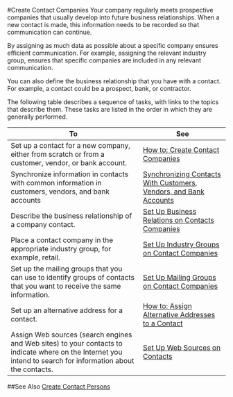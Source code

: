 <properties
                pageTitle="Create Contact Companies | Project “Madeira”" 
                description="Describes how to create contact companies in Project “Madeira”" 
                services="project-madeira" 
                documentationCenter=""
                authors="edupont04"
/>
<tags
    ms.service="project-madeira"
    ms.topic="article"
    ms.author="edupont04" />

#Create Contact Companies
Your company regularly meets prospective companies that usually develop into future business relationships. When a new contact is made, this information needs to be recorded so that communication can continue.

By assigning as much data as possible about a specific company ensures efficient communication. For example, assigning the relevant industry group, ensures that specific companies are included in any relevant communication.

You can also define the business relationship that you have with a contact. For example, a contact could be a prospect, bank, or contractor.

The following table describes a sequence of tasks, with links to the topics that describe them. These tasks are listed in the order in which they are generally performed.

|To |See |
|---|----|
|Set up a contact for a new company, either from scratch or from a customer, vendor, or bank account.|[How to: Create Contact Companies](marketing-how-create-contact-companies.md)|
|Synchronize information in contacts with common information in customers, vendors, and bank accounts|[Synchronizing Contacts With Customers, Vendors, and Bank Accounts](marketing-synchronize-contacts-customers-vendors-bank-accounts.md)|
|Describe the business relationship of a company contact.|[Set Up Business Relations on Contacts Companies](marketing-business-relations.md)|
|Place a contact company in the appropriate industry group, for example, retail.|[Set Up Industry Groups on Contact Companies](marketing-industry-groups.md)|
|Set up the mailing groups that you can use to identify groups of contacts that you want to receive the same information.|[Set Up Mailing Groups on Contact Companies](marketing-mailing-groups.md)|
|Set up an alternative address for a contact.|[How to: Assign Alternative Addresses to a Contact](marketing-how-assign-alternative-address.md)|
|Assign Web sources (search engines and Web sites) to your contacts to indicate where on the Internet you intend to search for information about the contacts.|[Set Up Web Sources on Contacts](marketing-web-sources.md)|

##See Also
[Create Contact Persons](marketing-create-contact-persons.md)
